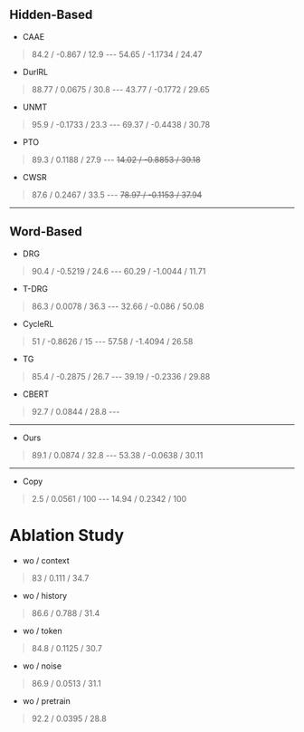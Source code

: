 ## **Hidden-Based**
- CAAE
> 84.2 / -0.867 / 12.9 --- 54.65 / -1.1734 / 24.47
- DurlRL
> 88.77 / 0.0675 / 30.8 --- 43.77 / -0.1772 / 29.65
- UNMT
> 95.9 / -0.1733 / 23.3 --- 69.37 / -0.4438 / 30.78
- PTO
> 89.3 / 0.1188 / 27.9 --- ~~14.02 / -0.8853 / 39.18~~
- CWSR
> 87.6 / 0.2467 / 33.5 --- ~~78.97 / -0.1153 / 37.94~~
---
## **Word-Based**
- DRG
> 90.4 / -0.5219 / 24.6 --- 60.29 / -1.0044 / 11.71
- T-DRG
> 86.3 / 0.0078 / 36.3 --- 32.66 / -0.086 / 50.08
- CycleRL
> 51 / -0.8626 / 15 --- 57.58 / -1.4094 / 26.58
- TG
> 85.4 / -0.2875 / 26.7 --- 39.19 / -0.2336 / 29.88
- CBERT
> 92.7 / 0.0844 / 28.8 ---
---
- Ours
> 89.1 / 0.0874 / 32.8 --- 53.38 / -0.0638 / 30.11
---
- Copy
> 2.5 / 0.0561 / 100 --- 14.94 / 0.2342 / 100

# Ablation Study
- wo / context
> 83 / 0.111 / 34.7
- wo / history
> 86.6 / 0.788 / 31.4
- wo / token
> 84.8 / 0.1125 / 30.7
- wo / noise
> 86.9 / 0.0513 / 31.1
- wo / pretrain
> 92.2 / 0.0395 / 28.8
